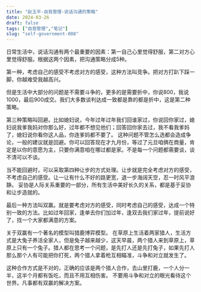 ```yaml
---
title: "赵玉平-自我管理-说话沟通的策略"
date: 2024-03-26
draft: false
tags: ["自我管理","笔记"]
slug: "self-government-008"
---
```


日常生活中，说话沟通有两个最重要的因素：第一自己心里觉得舒服，第二对方心里觉得舒服。根据这两个因素，把沟通策略分成5种。

第一种，考虑自己的感受不考虑对方的感受，这种方法叫竞争。把对方打趴下踩一脚，你越难受我越高兴。

但是生活中大部分的问题是不需要斗争的，更多的是需要折中，你说800，我说1000，最后900成交。我们大多数谈判达成一致都是靠的都是折中，这是第二种策略。

第三种策略叫回避。比如媳妇说，今年过年过年我们回谁家过，你说回你家过，媳妇说我爹我妈对你那么好，过年都不想见他们；回答回你家去过，我不看我爹妈了，媳妇说你看你这人品，你连爹妈都不要了。
这种问题不管怎么选都会造成争论，一般的建议就是回避。你可以回答现在才九月份，等过了元旦咱俩在商量，肯定是以你的意愿为主，只要你满意咱在哪过都是家。不是每一个问题都需要谈，谈不清可以不谈。

当不能回避时，可以采取第四种让步的方式处理。让步就是完全考虑对方的感受，不考虑自己的感受。让一让有什么不好的路更宽，退一步海阔天空，忍一时风平浪静。
妥协是人际关系重要的一部分，所有生活中美好长久的关系，都是基于妥协和让步造就的。

最后一种方法叫双赢。就是要考虑对方的感受，同时考虑自己的感受，达成一个特别一致的方法。比如过年回家，逢单去你们加过年，逢双去我们家过年，提前说好了，找一个大家都满意的方案。

关于双赢有一个著名的模型叫猎鹿博弈模型。
在草原上生活着两家猎人，生活方式是大兔子养活全家人，但是兔子越来越少，这天早晨，两个猎人来到草原上，草原上只有一个兔子。猎人都在思考一个问题，是先打人还是先打兔子，如果先打人那么那个人有可能把你打死，两个猎人拿着枪互相瞄准，斗争和对立就发生了。

这种合作方式是不对的，正确的应该是两个猎人合作，去山里打鹿，一个人分一半，这半个月都有饭吃，而且不用互相伤害。
不要用斗争和对立的眼光看待这个世界。凡事都有双赢的解决方案。
 




